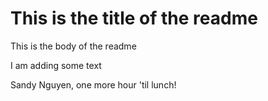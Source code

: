 # This is the title of the readme

This is the body of the readme

I am adding some text

Sandy Nguyen, one more hour 'til lunch!